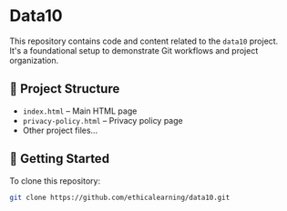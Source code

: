 # Data10

This repository contains code and content related to the `data10` project.  
It's a foundational setup to demonstrate Git workflows and project organization.

## 📁 Project Structure

- `index.html` – Main HTML page  
- `privacy-policy.html` – Privacy policy page  
- Other project files...

## 🚀 Getting Started

To clone this repository:

```bash
git clone https://github.com/ethicalearning/data10.git
